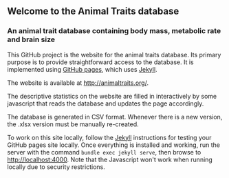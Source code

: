 ## Welcome to the Animal Traits database

### An animal trait database containing body mass, metabolic rate and brain size

This GitHub project is the website for the animal traits database. Its primary purpose is to provide straightforward access to the database. It is implemented using [GitHub pages](https://pages.github.com/), which uses [Jekyll](https://docs.github.com/en/pages/setting-up-a-github-pages-site-with-jekyll).

The website is available at http://animaltraits.org/.

The descriptive statistics on the website are filled in interactively by some javascript that reads the database and updates the page accordingly.

The database is generated in CSV format. Whenever there is a new version, the .xlsx version must be manually re-created.

To work on this site locally, follow the [Jekyll](https://docs.github.com/en/pages/setting-up-a-github-pages-site-with-jekyll) instructions for testing your GitHub pages site locally. Once everything is installed and working, run the server with the command `bundle exec jekyll serve`, then browse to [http://localhost:4000](http://localhost:4000). Note that the Javascript won't work when running locally due to security restrictions.